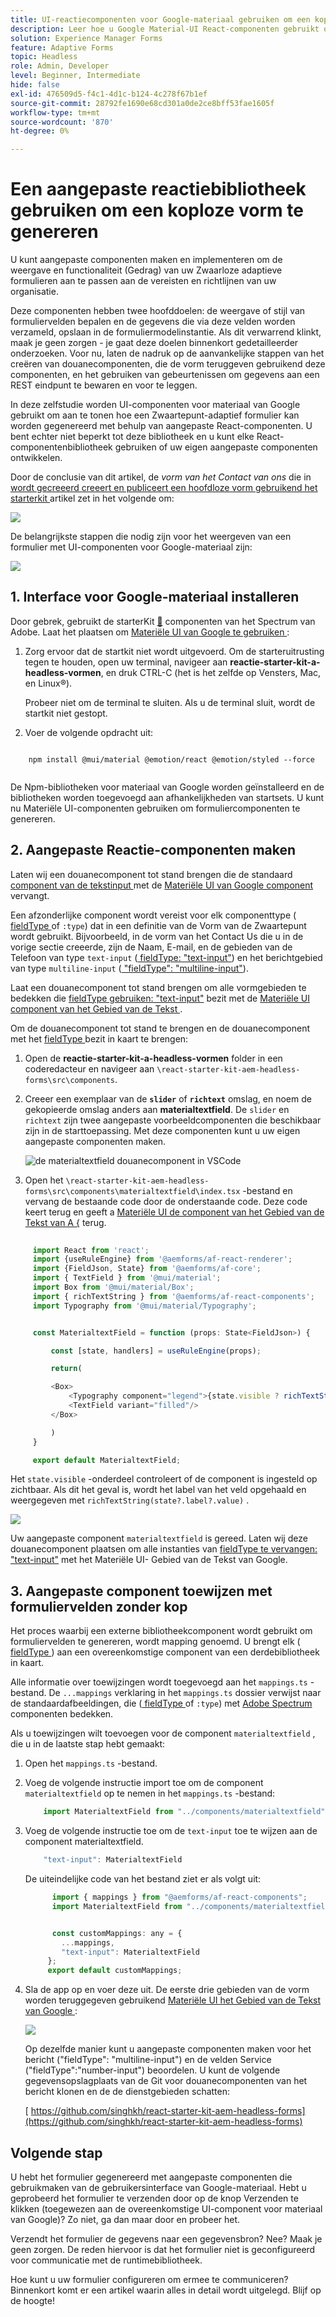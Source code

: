 ```yaml
---
title: UI-reactiecomponenten voor Google-materiaal gebruiken om een koploze vorm te genereren
description: Leer hoe u Google Material-UI React-componenten gebruikt om een vorm zonder kop te genereren. Deze uitvoerige gids begeleidt u door het geleidelijke proces om de componenten van de Aangepaste AanpassingsForms van de Zwaartepunt tot stand te brengen om materiaal-UI React van Google componenten in kaart te brengen en te gebruiken om een Zwaardeloze AanpassingsVorm te stileren.
solution: Experience Manager Forms
feature: Adaptive Forms
topic: Headless
role: Admin, Developer
level: Beginner, Intermediate
hide: false
exl-id: 476509d5-f4c1-4d1c-b124-4c278f67b1ef
source-git-commit: 28792fe1690e68cd301a0de2ce8bff53fae1605f
workflow-type: tm+mt
source-wordcount: '870'
ht-degree: 0%

---
```



# Een aangepaste reactiebibliotheek gebruiken om een koploze vorm te genereren

<!-- This article is completely missing the image ALT tags (descriptions) for each added image asset. That is impacting the CQI score for Experience Manager in a negative way. Be sure you add the required missing image ALT tags.  -->

U kunt aangepaste componenten maken en implementeren om de weergave en functionaliteit (Gedrag) van uw Zwaarloze adaptieve formulieren aan te passen aan de vereisten en richtlijnen van uw organisatie.

Deze componenten hebben twee hoofddoelen: de weergave of stijl van formuliervelden bepalen en de gegevens die via deze velden worden verzameld, opslaan in de formuliermodelinstantie. Als dit verwarrend klinkt, maak je geen zorgen - je gaat deze doelen binnenkort gedetailleerder onderzoeken. Voor nu, laten de nadruk op de aanvankelijke stappen van het creëren van douanecomponenten, die de vorm teruggeven gebruikend deze componenten, en het gebruiken van gebeurtenissen om gegevens aan een REST eindpunt te bewaren en voor te leggen.

In deze zelfstudie worden UI-componenten voor materiaal van Google gebruikt om aan te tonen hoe een Zwaartepunt-adaptief formulier kan worden gegenereerd met behulp van aangepaste React-componenten. U bent echter niet beperkt tot deze bibliotheek en u kunt elke React-componentenbibliotheek gebruiken of uw eigen aangepaste componenten ontwikkelen.

Door de conclusie van dit artikel, de _vorm van het Contact van ons_ die in [ wordt gecreeerd creeert en publiceert een hoofdloze vorm gebruikend het starterkit ](create-and-publish-a-headless-form.md) artikel zet in het volgende om:

![](assets/headless-adaptive-form-with-google-material-ui-components.png)


De belangrijkste stappen die nodig zijn voor het weergeven van een formulier met UI-componenten voor Google-materiaal zijn:

![](assets/headless-forms-graphics-source-main.svg)

## &#x200B;1. Interface voor Google-materiaal installeren

Door gebrek, gebruikt de starterKit [&#128279;](https://spectrum.adobe.com/) componenten van het Spectrum van Adobe. Laat het plaatsen om [ Materiële UI van Google te gebruiken ](https://mui.com/):

1. Zorg ervoor dat de startkit niet wordt uitgevoerd. Om de starteruitrusting tegen te houden, open uw terminal, navigeer aan **reactie-starter-kit-a-headless-vormen**, en druk CTRL-C (het is het zelfde op Vensters, Mac, en Linux®).

   Probeer niet om de terminal te sluiten. Als u de terminal sluit, wordt de startkit niet gestopt.

1. Voer de volgende opdracht uit:

```shell
    
    npm install @mui/material @emotion/react @emotion/styled --force
    
```

De Npm-bibliotheken voor materiaal van Google worden geïnstalleerd en de bibliotheken worden toegevoegd aan afhankelijkheden van startsets. U kunt nu Materiële UI-componenten gebruiken om formuliercomponenten te genereren.


## &#x200B;2. Aangepaste Reactie-componenten maken

Laten wij een douanecomponent tot stand brengen die de standaard [ component van de tekstinput ](https://spectrum.adobe.com/page/text-field/) met de [ Materiële UI van Google component ](https://mui.com/material-ui/react-text-field/) vervangt.

Een afzonderlijke component wordt vereist voor elk componenttype ([ fieldType ](https://opensource.adobe.com/aem-forms-af-runtime/storybook/?path=/story/reference-json-properties-fieldtype--text-input) of `:type`) dat in een definitie van de Vorm van de Zwaartepunt wordt gebruikt. Bijvoorbeeld, in de vorm van het Contact Us die u in de vorige sectie creeerde, zijn de Naam, E-mail, en de gebieden van de Telefoon van type `text-input` ([ fieldType: &quot;text-input&quot;](https://opensource.adobe.com/aem-forms-af-runtime/storybook/?path=/docs/adaptive-form-components-text-input-field--def)) en het berichtgebied van type `multiline-input` ([ &quot;fieldType&quot;: &quot;multiline-input&quot;](https://opensource.adobe.com/aem-forms-af-runtime/storybook/?path=/docs/reference-json-properties-fieldtype--multiline-input)).


Laat een douanecomponent tot stand brengen om alle vormgebieden te bedekken die [ fieldType gebruiken: &quot;text-input&quot;](https://opensource.adobe.com/aem-forms-af-runtime/storybook/?path=/docs/adaptive-form-components-text-input-field--def) bezit met de [ Materiële UI component van het Gebied van de Tekst ](https://mui.com/material-ui/react-text-field/).


Om de douanecomponent tot stand te brengen en de douanecomponent met het [ fieldType ](https://opensource.adobe.com/aem-forms-af-runtime/storybook/?path=/docs/adaptive-form-components-text-input-field--def) bezit in kaart te brengen:

1. Open de **reactie-starter-kit-a-headless-vormen** folder in een coderedacteur en navigeer aan `\react-starter-kit-aem-headless-forms\src\components`.


1. Creeer een exemplaar van de **`slider`** of **`richtext`** omslag, en noem de gekopieerde omslag anders aan **materialtextfield**. De `slider` en `richtext` zijn twee aangepaste voorbeeldcomponenten die beschikbaar zijn in de starttoepassing. Met deze componenten kunt u uw eigen aangepaste componenten maken.

   ![ de materialtextfield douanecomponent in VSCode ](/help/assets/richtext-custom-component-in-vscode.png)

1. Open het `\react-starter-kit-aem-headless-forms\src\components\materialtextfield\index.tsx` -bestand en vervang de bestaande code door de onderstaande code. Deze code keert terug en geeft a [ Materiële UI de component van het Gebied van de Tekst van A &lbrace;](https://mui.com/material-ui/react-text-field/) terug.

```JavaScript
 
     import React from 'react';
     import {useRuleEngine} from '@aemforms/af-react-renderer';
     import {FieldJson, State} from '@aemforms/af-core';
     import { TextField } from '@mui/material';
     import Box from '@mui/material/Box';
     import { richTextString } from '@aemforms/af-react-components';
     import Typography from '@mui/material/Typography';


     const MaterialtextField = function (props: State<FieldJson>) {

         const [state, handlers] = useRuleEngine(props);

         return(

         <Box>
             <Typography component="legend">{state.visible ? richTextString(state?.label?.value): ""} </Typography>
             <TextField variant="filled"/>
         </Box>

         )
     }

     export default MaterialtextField;
```


Het `state.visible` -onderdeel controleert of de component is ingesteld op zichtbaar. Als dit het geval is, wordt het label van het veld opgehaald en weergegeven met `richTextString(state?.label?.value)` .

![](/help/assets/material-text-field.png)


Uw aangepaste component `materialtextfield` is gereed. Laten wij deze douanecomponent plaatsen om alle instanties van [ fieldType te vervangen: &quot;text-input&quot;](https://opensource.adobe.com/aem-forms-af-runtime/storybook/?path=/docs/adaptive-form-components-text-input-field--def) met het Materiële UI- Gebied van de Tekst van Google.

## &#x200B;3. Aangepaste component toewijzen met formuliervelden zonder kop

Het proces waarbij een externe bibliotheekcomponent wordt gebruikt om formuliervelden te genereren, wordt mapping genoemd. U brengt elk ([ fieldType ](https://opensource.adobe.com/aem-forms-af-runtime/storybook/?path=/story/reference-json-properties-fieldtype--text-input)) aan een overeenkomstige component van een derdebibliotheek in kaart.

Alle informatie over toewijzingen wordt toegevoegd aan het `mappings.ts` -bestand. De `...mappings` verklaring in het `mappings.ts` dossier verwijst naar de standaardafbeeldingen, die ([ fieldType ](https://opensource.adobe.com/aem-forms-af-runtime/storybook/?path=/story/reference-json-properties-fieldtype--text-input) of `:type`) met [ Adobe Spectrum ](https://spectrum.adobe.com/page/text-field/) componenten bedekken.

Als u toewijzingen wilt toevoegen voor de component `materialtextfield` , die u in de laatste stap hebt gemaakt:

1. Open het `mappings.ts` -bestand.

1. Voeg de volgende instructie import toe om de component `materialtextfield` op te nemen in het `mappings.ts` -bestand:


   ```JavaScript
       import MaterialtextField from "../components/materialtextfield";
   ```

1. Voeg de volgende instructie toe om de `text-input` toe te wijzen aan de component materialtextfield.


   ```JavaScript
       "text-input": MaterialtextField
   ```

   De uiteindelijke code van het bestand ziet er als volgt uit:

   ```JavaScript
         import { mappings } from "@aemforms/af-react-components";
         import MaterialtextField from "../components/materialtextfield";
   
   
         const customMappings: any = {
           ...mappings,
           "text-input": MaterialtextField
        };
        export default customMappings;
   ```

1. Sla de app op en voer deze uit. De eerste drie gebieden van de vorm worden teruggegeven gebruikend [ Materiële UI het Gebied van de Tekst van Google ](https://mui.com/material-ui/react-text-field/):

   ![](assets/material-text-field-form-rendetion.png)


   Op dezelfde manier kunt u aangepaste componenten maken voor het bericht (&quot;fieldType&quot;: &quot;multiline-input&quot;) en de velden Service (&quot;fieldType&quot;:&quot;number-input&quot;) beoordelen. U kunt de volgende gegevensopslagplaats van de Git voor douanecomponenten van het bericht klonen en de de dienstgebieden schatten:

   [ https://github.com/singhkh/react-starter-kit-aem-headless-forms](https://github.com/singhkh/react-starter-kit-aem-headless-forms)

## Volgende stap

U hebt het formulier gegenereerd met aangepaste componenten die gebruikmaken van de gebruikersinterface van Google-materiaal. Hebt u geprobeerd het formulier te verzenden door op de knop Verzenden te klikken (toegewezen aan de overeenkomstige UI-component voor materiaal van Google)? Zo niet, ga dan maar door en probeer het.

Verzendt het formulier de gegevens naar een gegevensbron? Nee? Maak je geen zorgen. De reden hiervoor is dat het formulier niet is geconfigureerd voor communicatie met de runtimebibliotheek.

Hoe kunt u uw formulier configureren om ermee te communiceren? Binnenkort komt er een artikel waarin alles in detail wordt uitgelegd. Blijf op de hoogte!
